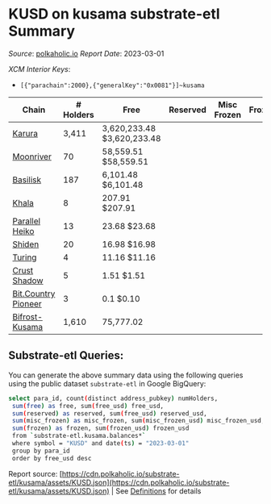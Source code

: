 # KUSD on kusama substrate-etl Summary

_Source_: [polkaholic.io](https://polkaholic.io) *Report Date*: 2023-03-01


*XCM Interior Keys*:
* `[{"parachain":2000},{"generalKey":"0x0081"}]~kusama`


| Chain | # Holders | Free | Reserved | Misc Frozen | Frozen | Price | AssetID |
| ----- | --------- | ---- | -------- | ----------- | ------ | ----- | ------- |
| [Karura](/kusama/2000-karura) | 3,411 | 3,620,233.48 $3,620,233.48 |   |    |   | $1.00 | `{"Token":"KUSD"}` |
| [Moonriver](/kusama/2023-moonriver) | 70 | 58,559.51 $58,559.51 |   |    |   | $1.00 | `{"Token":"214920334981412447805621250067209749032"}` |
| [Basilisk](/kusama/2090-basilisk) | 187 | 6,101.48 $6,101.48 |   |    |   | $1.00 | `{"Token":"2"}` |
| [Khala](/kusama/2004-khala) | 8 | 207.91 $207.91 |   |    |   | $1.00 | `{"Token":"4"}` |
| [Parallel Heiko](/kusama/2085-parallel-heiko) | 13 | 23.68 $23.68 |   |    |   | $1.00 | `{"Token":"103"}` |
| [Shiden](/kusama/2007-shiden) | 20 | 16.98 $16.98 |   |    |   | $1.00 | `{"Token":"18446744073709551616"}` |
| [Turing](/kusama/2114-turing) | 4 | 11.16 $11.16 |   |    |   | $1.00 | `{"Token":"2"}` |
| [Crust Shadow](/kusama/2012-shadow) | 5 | 1.51 $1.51 |   |    |   | $1.00 | `{"Token":"214920334981412447805621250067209749032"}` |
| [Bit.Country Pioneer](/kusama/2096-bitcountrypioneer) | 3 | 0.1 $0.10 |   |    |   | $1.00 | `{"Stable":"0"}` |
| [Bifrost-Kusama](/kusama/2001-bifrost-ksm) | 1,610 | 75,777.02  |   |    |   |  | `{"Stable":"KUSD"}` |

## Substrate-etl Queries:
You can generate the above summary data using the following queries using the public dataset `substrate-etl` in Google BigQuery:
```bash
select para_id, count(distinct address_pubkey) numHolders, 
 sum(free) as free, sum(free_usd) free_usd,
 sum(reserved) as reserved, sum(free_usd) reserved_usd,
 sum(misc_frozen) as misc_frozen, sum(misc_frozen_usd) misc_frozen_usd,
 sum(frozen) as frozen, sum(frozen_usd) frozen_usd
 from `substrate-etl.kusama.balances*` 
 where symbol = "KUSD" and date(ts) = "2023-03-01"
 group by para_id
 order by free_usd desc
```


Report source: [https://cdn.polkaholic.io/substrate-etl/kusama/assets/KUSD.json](https://cdn.polkaholic.io/substrate-etl/kusama/assets/KUSD.json) | See [Definitions](/DEFINITIONS.md) for details
